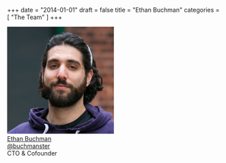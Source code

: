 +++
date = "2014-01-01"
draft = false
title = "Ethan Buchman"
categories = [ "The Team" ]
+++

<div class="portrait">
  <img src="/images/team/ethan-01.jpg" alt="Ethan Buchman">
  <div class="label">
    <a class="twitter" href="https://twitter.com/buchmanster" target="_blank">
      <div class="name">Ethan Buchman</div>
      <div class="handle">@buchmanster</div>
    </a>
    <div class="title">CTO <span class="amp">&amp;</span> Cofounder</div>
  </div>
</div>
